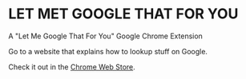 LET MET GOOGLE THAT FOR YOU
===========================

A "Let Me Google That For You" Google Chrome Extension

Go to a website that explains how to lookup stuff on Google.

Check it out in the [Chrome Web Store](https://chrome.google.com/webstore/detail/ankepkejoikicgbmmfiipifblgidmcbd).
